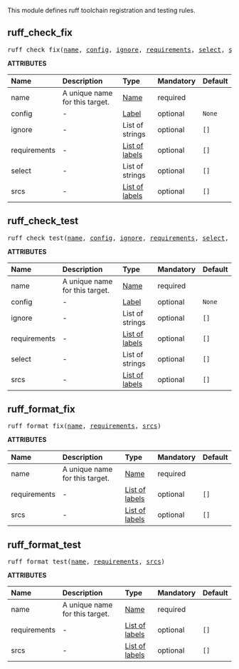 <!-- Generated with Stardoc: http://skydoc.bazel.build -->


This module defines ruff toolchain registration and testing rules.


<a id="ruff_check_fix"></a>

## ruff_check_fix

<pre>
ruff_check_fix(<a href="#ruff_check_fix-name">name</a>, <a href="#ruff_check_fix-config">config</a>, <a href="#ruff_check_fix-ignore">ignore</a>, <a href="#ruff_check_fix-requirements">requirements</a>, <a href="#ruff_check_fix-select">select</a>, <a href="#ruff_check_fix-srcs">srcs</a>)
</pre>



**ATTRIBUTES**


| Name  | Description | Type | Mandatory | Default |
| :------------- | :------------- | :------------- | :------------- | :------------- |
| <a id="ruff_check_fix-name"></a>name |  A unique name for this target.   | <a href="https://bazel.build/concepts/labels#target-names">Name</a> | required |  |
| <a id="ruff_check_fix-config"></a>config |  -   | <a href="https://bazel.build/concepts/labels">Label</a> | optional | <code>None</code> |
| <a id="ruff_check_fix-ignore"></a>ignore |  -   | List of strings | optional | <code>[]</code> |
| <a id="ruff_check_fix-requirements"></a>requirements |  -   | <a href="https://bazel.build/concepts/labels">List of labels</a> | optional | <code>[]</code> |
| <a id="ruff_check_fix-select"></a>select |  -   | List of strings | optional | <code>[]</code> |
| <a id="ruff_check_fix-srcs"></a>srcs |  -   | <a href="https://bazel.build/concepts/labels">List of labels</a> | optional | <code>[]</code> |


<a id="ruff_check_test"></a>

## ruff_check_test

<pre>
ruff_check_test(<a href="#ruff_check_test-name">name</a>, <a href="#ruff_check_test-config">config</a>, <a href="#ruff_check_test-ignore">ignore</a>, <a href="#ruff_check_test-requirements">requirements</a>, <a href="#ruff_check_test-select">select</a>, <a href="#ruff_check_test-srcs">srcs</a>)
</pre>



**ATTRIBUTES**


| Name  | Description | Type | Mandatory | Default |
| :------------- | :------------- | :------------- | :------------- | :------------- |
| <a id="ruff_check_test-name"></a>name |  A unique name for this target.   | <a href="https://bazel.build/concepts/labels#target-names">Name</a> | required |  |
| <a id="ruff_check_test-config"></a>config |  -   | <a href="https://bazel.build/concepts/labels">Label</a> | optional | <code>None</code> |
| <a id="ruff_check_test-ignore"></a>ignore |  -   | List of strings | optional | <code>[]</code> |
| <a id="ruff_check_test-requirements"></a>requirements |  -   | <a href="https://bazel.build/concepts/labels">List of labels</a> | optional | <code>[]</code> |
| <a id="ruff_check_test-select"></a>select |  -   | List of strings | optional | <code>[]</code> |
| <a id="ruff_check_test-srcs"></a>srcs |  -   | <a href="https://bazel.build/concepts/labels">List of labels</a> | optional | <code>[]</code> |


<a id="ruff_format_fix"></a>

## ruff_format_fix

<pre>
ruff_format_fix(<a href="#ruff_format_fix-name">name</a>, <a href="#ruff_format_fix-requirements">requirements</a>, <a href="#ruff_format_fix-srcs">srcs</a>)
</pre>



**ATTRIBUTES**


| Name  | Description | Type | Mandatory | Default |
| :------------- | :------------- | :------------- | :------------- | :------------- |
| <a id="ruff_format_fix-name"></a>name |  A unique name for this target.   | <a href="https://bazel.build/concepts/labels#target-names">Name</a> | required |  |
| <a id="ruff_format_fix-requirements"></a>requirements |  -   | <a href="https://bazel.build/concepts/labels">List of labels</a> | optional | <code>[]</code> |
| <a id="ruff_format_fix-srcs"></a>srcs |  -   | <a href="https://bazel.build/concepts/labels">List of labels</a> | optional | <code>[]</code> |


<a id="ruff_format_test"></a>

## ruff_format_test

<pre>
ruff_format_test(<a href="#ruff_format_test-name">name</a>, <a href="#ruff_format_test-requirements">requirements</a>, <a href="#ruff_format_test-srcs">srcs</a>)
</pre>



**ATTRIBUTES**


| Name  | Description | Type | Mandatory | Default |
| :------------- | :------------- | :------------- | :------------- | :------------- |
| <a id="ruff_format_test-name"></a>name |  A unique name for this target.   | <a href="https://bazel.build/concepts/labels#target-names">Name</a> | required |  |
| <a id="ruff_format_test-requirements"></a>requirements |  -   | <a href="https://bazel.build/concepts/labels">List of labels</a> | optional | <code>[]</code> |
| <a id="ruff_format_test-srcs"></a>srcs |  -   | <a href="https://bazel.build/concepts/labels">List of labels</a> | optional | <code>[]</code> |


